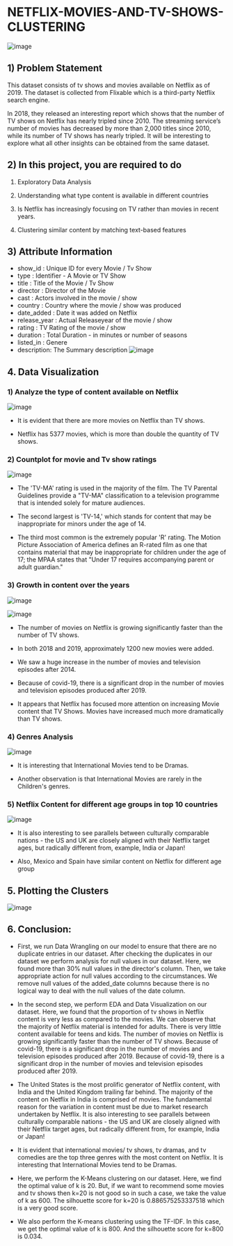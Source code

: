 # NETFLIX-MOVIES-AND-TV-SHOWS-CLUSTERING
![image](https://user-images.githubusercontent.com/85746056/156109575-107339ed-c1ed-4b3f-adc0-9c11d4f4ba7d.png)

## 1) Problem Statement
This dataset consists of tv shows and movies available on Netflix as of 2019. The dataset is collected from Flixable which is a third-party Netflix search engine.

In 2018, they released an interesting report which shows that the number of TV shows on Netflix has nearly tripled since 2010. The streaming service’s number of movies has decreased by more than 2,000 titles since 2010, while its number of TV shows has nearly tripled. It will be interesting to explore what all other insights can be obtained from the same dataset.

## 2) In this project, you are required to do
1) Exploratory Data Analysis

2) Understanding what type content is available in different countries

3) Is Netflix has increasingly focusing on TV rather than movies in recent years.

4) Clustering similar content by matching text-based features

## 3) Attribute Information
* show_id : Unique ID for every Movie / Tv Show
* type : Identifier - A Movie or TV Show
* title : Title of the Movie / Tv Show
* director : Director of the Movie
* cast : Actors involved in the movie / show
* country : Country where the movie / show was produced
* date_added : Date it was added on Netflix
* release_year : Actual Releaseyear of the movie / show
* rating : TV Rating of the movie / show
* duration : Total Duration - in minutes or number of seasons
* listed_in : Genere
* description: The Summary description
![image](https://user-images.githubusercontent.com/85746056/156109719-f4f1693f-0491-43a2-b273-9cbcf4947630.png)

## 4. Data Visualization
### 1) Analyze the type of content available on Netflix
![image](https://user-images.githubusercontent.com/85746056/156109750-dd5ce093-2ab0-4245-b69e-6fc10204ad85.png)
* It is evident that there are more movies on Netflix than TV shows.

* Netflix has 5377 movies, which is more than double the quantity of TV shows.

### 2) Countplot for movie and Tv show ratings
![image](https://user-images.githubusercontent.com/85746056/156109841-50ae2de6-fc9b-40e9-90d0-e9f2fea3d729.png)
* The 'TV-MA' rating is used in the majority of the film. The TV Parental Guidelines provide a "TV-MA" classification to a television programme that is intended solely for mature audiences.

* The second largest is 'TV-14,' which stands for content that may be inappropriate for minors under the age of 14.

* The third most common is the extremely popular 'R' rating. The Motion Picture Association of America defines an R-rated film as one that contains material that may be inappropriate for children under the age of 17; the MPAA states that "Under 17 requires accompanying parent or adult guardian."
### 3) Growth in content over the years
![image](https://user-images.githubusercontent.com/85746056/156109931-cdd0e375-dc09-4f25-bcef-c7d4bc7cba20.png)

![image](https://user-images.githubusercontent.com/85746056/156109952-3fa91b60-b7bd-451c-9e30-54b4c6e11a89.png)

* The number of movies on Netflix is growing significantly faster than the number of TV shows.

* In both 2018 and 2019, approximately 1200 new movies were added.

* We saw a huge increase in the number of movies and television episodes after 2014.

* Because of covid-19, there is a significant drop in the number of movies and television episodes produced after 2019.

* It appears that Netflix has focused more attention on increasing Movie content that TV Shows. Movies have increased much more dramatically than TV shows.
### 4) Genres Analysis
![image](https://user-images.githubusercontent.com/85746056/156110079-39b97791-91d4-4e53-9163-6ed240265961.png)
* It is interesting that International Movies tend to be Dramas.

* Another observation is that International Movies are rarely in the Children's genres.
### 5) Netflix Content for different age groups in top 10 countries
![image](https://user-images.githubusercontent.com/85746056/156110146-f8a036bc-7b77-4da4-9afb-49529aa900c0.png)
* It is also interesting to see parallels between culturally comparable nations - the US and UK are closely aligned with their Netflix target ages, but radically different from, example, India or Japan!

* Also, Mexico and Spain have similar content on Netflix for different age group
## 5. Plotting the Clusters
![image](https://user-images.githubusercontent.com/85746056/156110351-17ca8029-ad2e-405d-bd6b-b3d2cefc28aa.png)



## 6. Conclusion:
* First, we run Data Wrangling on our model to ensure that there are no duplicate entries in our dataset. After checking the duplicates in our dataset we perform analysis for null values in our dataset. Here, we found more than 30% null values in the director's column. Then, we take appropriate action for null values according to the circumstances. We remove null values of the added_date columns because there is no logical way to deal with the null values of the date column.

* In the second step, we perform EDA and Data Visualization on our dataset. Here, we found that the proportion of tv shows in Netflix content is very less as compared to the movies. We can observe that the majority of Netflix material is intended for adults. There is very little content available for teens and kids. The number of movies on Netflix is growing significantly faster than the number of TV shows. Because of covid-19, there is a significant drop in the number of movies and television episodes produced after 2019. Because of covid-19, there is a significant drop in the number of movies and television episodes produced after 2019.

* The United States is the most prolific generator of Netflix content, with India and the United Kingdom trailing far behind. The majority of the content on Netflix in India is comprised of movies. The fundamental reason for the variation in content must be due to market research undertaken by Netflix. It is also interesting to see parallels between culturally comparable nations - the US and UK are closely aligned with their Netflix target ages, but radically different from, for example, India or Japan!

* It is evident that international movies/ tv shows, tv dramas, and tv comedies are the top three genres with the most content on Netflix. It is interesting that International Movies tend to be Dramas.

* Here, we perform the K-Means clustering on our dataset. Here, we find the optimal value of k is 20. But, if we want to recommend some movies and tv shows then k=20 is not good so in such a case, we take the value of k as 600. The silhouette score for k=20 is 0.886575253337518 which is a very good score.

* We also perform the K-means clustering using the TF-IDF. In this case, we get the optimal value of k is 800. And the silhouette score for k=800 is 0.034.


